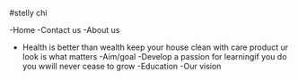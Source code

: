 #stelly chi 
 
 -Home
 -Contact us
 -About us
- Health is better than wealth keep your house clean with
care product ur look is what matters
-Aim/goal
-Develop a passion for learningif you do you wwill never cease to grow
-Education
-Our vision